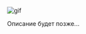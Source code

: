![gif](https://github.com/Salakhoff/EditorPhoto/assets/137751906/e8cfbcb4-ca8a-4e70-900c-533754706c1b)

Описание будет позже...
